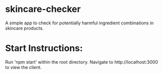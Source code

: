 # skincare-checker
A simple app to check for potentially harmful ingredient combinations in skincare products.

# Start Instructions:
Run 'npm start' within the root directory. Navigate to http://localhost:3000 to view the client.

